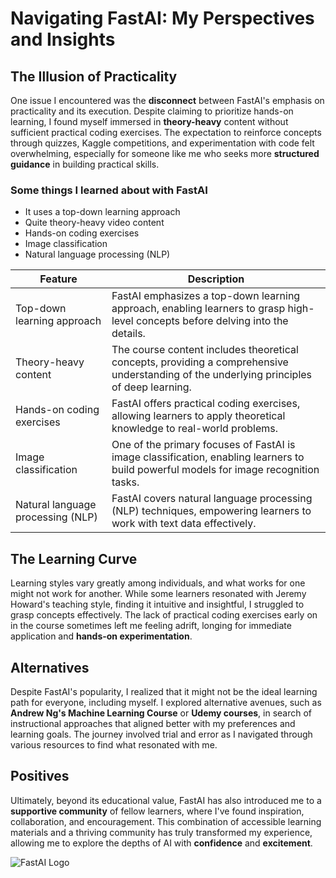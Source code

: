 # Navigating FastAI: My Perspectives and Insights

## The Illusion of Practicality
One issue I encountered was the **disconnect** between FastAI's emphasis on practicality and its execution. Despite claiming to prioritize hands-on learning, I found myself immersed in **theory-heavy** content without sufficient practical coding exercises. The expectation to reinforce concepts through quizzes, Kaggle competitions, and experimentation with code felt overwhelming, especially for someone like me who seeks more **structured guidance** in building practical skills.

### Some things I learned about with FastAI
- It uses a top-down learning approach
- Quite theory-heavy video content
- Hands-on coding exercises
- Image classification
- Natural language processing (NLP)

| Feature             | Description                                                                                           |
|---------------------|-------------------------------------------------------------------------------------------------------|
| Top-down learning approach | FastAI emphasizes a top-down learning approach, enabling learners to grasp high-level concepts before delving into the details. |
| Theory-heavy content       | The course content includes theoretical concepts, providing a comprehensive understanding of the underlying principles of deep learning. |
| Hands-on coding exercises  | FastAI offers practical coding exercises, allowing learners to apply theoretical knowledge to real-world problems. |
| Image classification       | One of the primary focuses of FastAI is image classification, enabling learners to build powerful models for image recognition tasks. |
| Natural language processing (NLP) | FastAI covers natural language processing (NLP) techniques, empowering learners to work with text data effectively. |


## The Learning Curve
Learning styles vary greatly among individuals, and what works for one might not work for another. While some learners resonated with Jeremy Howard's teaching style, finding it intuitive and insightful, I struggled to grasp concepts effectively. The lack of practical coding exercises early on in the course sometimes left me feeling adrift, longing for immediate application and **hands-on experimentation**.

## Alternatives
Despite FastAI's popularity, I realized that it might not be the ideal learning path for everyone, including myself. I explored alternative avenues, such as **Andrew Ng's Machine Learning Course** or **Udemy courses**, in search of instructional approaches that aligned better with my preferences and learning goals. The journey involved trial and error as I navigated through various resources to find what resonated with me.

## Positives
Ultimately, beyond its educational value, FastAI has also introduced me to a **supportive community** of fellow learners, where I've found inspiration, collaboration, and encouragement. This combination of accessible learning materials and a thriving community has truly transformed my experience, allowing me to explore the depths of AI with **confidence** and **excitement**.

![FastAI Logo](https://repository-images.githubusercontent.com/487949797/588d1667-9115-4d58-b2f7-955a33b88a4e)
